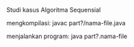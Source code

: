 Studi kasus Algoritma Sequensial

mengkompilasi:
javac part?/nama-file.java

menjalankan program:
java part?.nama-file
